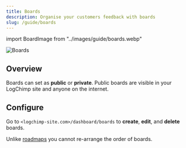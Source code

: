 ```yaml
---
title: Boards
description: Organise your customers feedback with boards
slug: /guide/boards
---
```


import BoardImage from "../images/guide/boards.webp"

<img src={BoardImage} alt="Boards" className="rounded-2xl border" />

## Overview

Boards can set as **public** or **private**. Public boards are visible in your LogChimp site and anyone on the internet.

## Configure

Go to `<logchimp-site.com>/dashboard/boards` to **create**, **edit**, and **delete** boards.

Unlike [roadmaps](/guide/roadmaps) you cannot re-arrange the order of boards.
